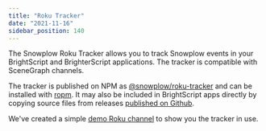 ```yaml
---
title: "Roku Tracker"
date: "2021-11-16"
sidebar_position: 140
---
```


The Snowplow Roku Tracker allows you to track Snowplow events in your BrightScript and BrighterScript applications. The tracker is compatible with SceneGraph channels.

The tracker is published on NPM as [@snowplow/roku-tracker](https://www.npmjs.com/package/@snowplow/roku-tracker) and can be installed with [ropm](https://github.com/rokucommunity/ropm). It may also be included in BrightScript apps directly by copying source files from releases [published on Github](https://github.com/snowplow-incubator/snowplow-roku-tracker).

We've created a simple [demo Roku channel](/docs/migrated/collecting-data/collecting-from-own-applications/roku-tracker/example-app/) to show you the tracker in use.

[](#articles)
